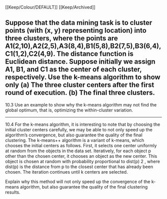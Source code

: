 [[Keep/Colour/DEFAULT]] [[Keep/Archived]] 

Suppose that the data mining task is to cluster points (with (x, y) representing location)
into three clusters, where the points are
A1(2,10),A2(2,5),A3(8,4),B1(5,8),B2(7,5),B3(6,4),C1(1,2),C2(4,9).
The distance function is Euclidean distance. Suppose initially we assign A1, B1, and C1
as the center of each cluster, respectively. Use the k-means algorithm to show only
(a) The three cluster centers after the first round of execution.
(b) The final three clusters.
--------------------------------------------------------------------
10.3 Use an example to show why the k-means algorithm may not find the global optimum,
that is, optimizing the within-cluster variation.

--------------------------------------------------
10.4 For the k-means algorithm, it is interesting to note that by choosing the initial cluster
centers carefully, we may be able to not only speed up the algorithm’s convergence, but
also guarantee the quality of the final clustering. The k-means++ algorithm is a variant of k-means, which chooses the initial centers as follows. First, it selects one center
uniformly at random from the objects in the data set. Iteratively, for each object p other
than the chosen center, it chooses an object as the new center. This object is chosen at
random with probability proportional to dist(p)
2
, where dist(p) is the distance from p
to the closest center that has already been chosen. The iteration continues until k centers
are selected.

Explain why this method will not only speed up the convergence of the k-means
algorithm, but also guarantee the quality of the final clustering results.
